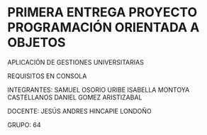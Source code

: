 # PRIMERA ENTREGA PROYECTO PROGRAMACIÓN ORIENTADA A OBJETOS

APLICACIÓN DE GESTIONES UNIVERSITARIAS

REQUISITOS EN CONSOLA 

INTEGRANTES: SAMUEL OSORIO URIBE
             ISABELLA MONTOYA CASTELLANOS 
             DANIEL GOMEZ ARISTIZABAL               

DOCENTE: JESÚS ANDRES HINCAPIE LONDOÑO 

GRUPO: 64